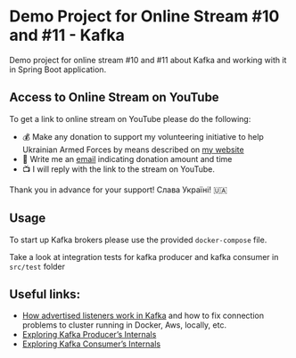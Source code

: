 # Demo Project for Online Stream #10 and #11 - Kafka

Demo project for online stream #10 and #11 about Kafka and working with it in Spring Boot application.

## Access to Online Stream on YouTube

To get a link to online stream on YouTube please do the following:

- :moneybag: Make any donation to support my volunteering initiative to help Ukrainian Armed Forces by means described on [my website](https://www.yuriytkach.com/volunteer)
- :email: Write me an [email](mailto:me@yuriytkach.com) indicating donation amount and time
- :tv: I will reply with the link to the stream on YouTube.

Thank you in advance for your support! Слава Україні! :ukraine: 

## Usage

To start up Kafka brokers please use the provided `docker-compose` file.

Take a look at integration tests for kafka producer and kafka consumer in `src/test` folder

## Useful links:
- [How advertised listeners work in Kafka](https://www.confluent.io/blog/kafka-client-cannot-connect-to-broker-on-aws-on-docker-etc) and how to fix connection problems to cluster running in Docker, Aws, locally, etc.
- [Exploring Kafka Producer’s Internals](https://medium.com/adobetech/exploring-kafka-producers-internals-37411b647d0f)
- [Exploring Kafka Consumer’s Internals](https://medium.com/adobetech/exploring-kafka-consumers-internals-b0b9becaa106)
